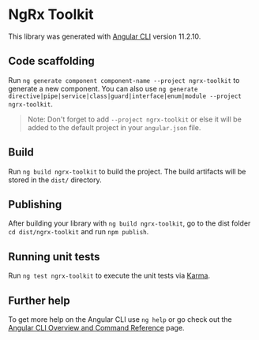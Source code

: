 # NgRx Toolkit

This library was generated with [Angular CLI](https://github.com/angular/angular-cli) version 11.2.10.

## Code scaffolding

Run `ng generate component component-name --project ngrx-toolkit` to generate a new component. You can also use `ng generate directive|pipe|service|class|guard|interface|enum|module --project ngrx-toolkit`.

> Note: Don't forget to add `--project ngrx-toolkit` or else it will be added to the default project in your `angular.json` file.

## Build

Run `ng build ngrx-toolkit` to build the project. The build artifacts will be stored in the `dist/` directory.

## Publishing

After building your library with `ng build ngrx-toolkit`, go to the dist folder `cd dist/ngrx-toolkit` and run `npm publish`.

## Running unit tests

Run `ng test ngrx-toolkit` to execute the unit tests via [Karma](https://karma-runner.github.io).

## Further help

To get more help on the Angular CLI use `ng help` or go check out the [Angular CLI Overview and Command Reference](https://angular.io/cli) page.
